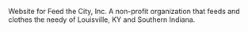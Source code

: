 Website for Feed the City, Inc.  A non-profit organization that feeds and clothes the needy of Louisville, KY and Southern Indiana.
